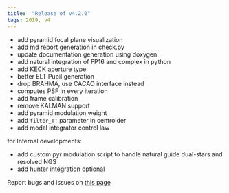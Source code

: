 ```yaml
---
title:  "Release of v4.2.0"
tags: 2019, v4
---
```


* add pyramid focal plane visualization
* add md report generation in check.py
* update documentation generation using doxygen
* add natural integration of FP16 and complex in python
* add KECK aperture type
* better ELT Pupil generation
* drop BRAHMA, use CACAO interface instead
* computes PSF in every iteration
* add frame calibration
* remove KALMAN support
* add pyramid modulation weight
* add ```filter_TT``` parameter in centroider
* add modal integrator control law

for Internal developments:

* add custom pyr modulation script to handle natural guide dual-stars and resolved NGS
* add hunter integration optional

Report bugs and issues on [this page](https://github.com/ANR-COMPASS/shesha/issues)